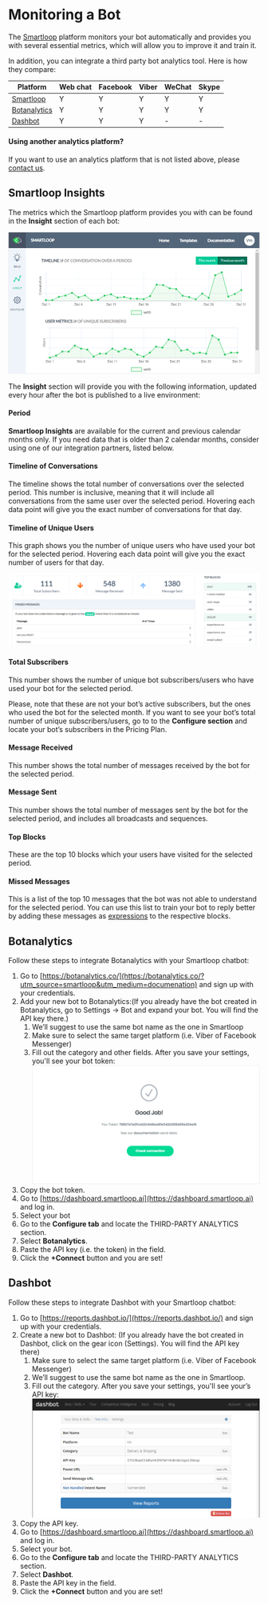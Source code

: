 # Monitoring a Bot

The [Smartloop](https://smartloop.ai/?utm_source=smartloop&utm_medium=documenation) platform monitors your bot automatically and provides you with several essential metrics, which will allow you to improve it and train it. 

In addition, you can integrate a third party bot analytics tool. Here is how they compare:

| Platform | Web chat | Facebook | Viber | WeChat | Skype |
| -------- | -------- | -------- | -------- | -------- | -------- |
| [Smartloop](#smartloop) | Y | Y | Y | Y | Y |
| [Botanalytics](#botanalytics) | Y | Y | Y | Y | Y |
| [Dashbot](#dashbot) | Y | Y | Y | - | - |


#### Using another analytics platform?

If you want to use an analytics platform that is not listed above, please [contact us](mailto:hello@smartloop.ai).

## <a name="smartloop"></a>Smartloop Insights

The metrics which the Smartloop platform provides you with can be found in the **Insight** section of each bot:

![alt text](./Monitor-Insights.png "Smartloop Insights Screenshot")

The **Insight** section will provide you with the following information, updated every hour after the bot is published to a live environment:

#### Period

**Smartloop Insights** are available for the current and previous calendar months only. If you need data that is older than 2 calendar months, consider using one of our integration partners, listed below. 

#### Timeline of Conversations

The timeline shows the total number of conversations over the selected period. This number is inclusive, meaning that it will include all conversations from the same user over the selected period. Hovering each data point will give you the exact number of conversations for that day. 

#### Timeline of Unique Users

This graph shows you the number of unique users who have used your bot for the selected period. Hovering each data point will give you the exact number of users for that day. 

![alt text](./Monitor-metrics.png "Smartloop Insights Screenshot")

#### Total Subscribers

This number shows the number of unique bot subscribers/users who have used your bot for the selected period. 

Please, note that these are not your bot’s active subscribers, but the ones who used the bot for the selected month. If you want to see your bot’s total number of unique subscribers/users, go to to the **Configure section** and locate your bot’s subscribers in the Pricing Plan.

#### Message Received

This number shows the total number of messages received by the bot for the selected period. 

#### Message Sent

This number shows the total number of messages sent by the bot for the selected period, and includes all broadcasts and sequences. 

#### Top Blocks

These are the top 10 blocks which your users have visited for the selected period.

#### Missed Messages

This is a list of the top 10 messages that the bot was not able to understand for the selected period. You can use this list to train your bot to reply better by adding these messages as [expressions](https://docs.recime.io/basic-concepts.html#expressions) to the respective blocks.

## <a name="botanalytics"></a>Botanalytics

Follow these steps to integrate Botanalytics with your Smartloop chatbot:

1. Go to [https://botanalytics.co/](https://botanalytics.co/?utm_source=smartloop&utm_medium=documenation) and sign up with your credentials. 
2. Add your new bot to Botanalytics:(If you already have the bot created in Botanalytics, go to Settings → Bot and expand your bot. You will find the API key there.) 
   1. We’ll suggest to use the same bot name as the one in Smartloop   
   2. Make sure to select the same target platform (i.e. Viber of Facebook Messenger)   
   3. Fill out the category and other fields. After you save your settings, you'll see your bot token:
      ![alt text](./Monitor-Botanalytics.png "Botanalytics Token")   
3. Copy the bot token. 
4. Go to [https://dashboard.smartloop.ai](https://dashboard.smartloop.ai) and log in. 
5. Select your bot 
6. Go to the **Configure tab** and locate the THIRD-PARTY ANALYTICS section.  
7. Select **Botanalytics**.  
8. Paste the API key (i.e. the token) in the field. 
9. Click the **+Connect** button and you are set! 

## <a name="dashbot"></a>Dashbot

Follow these steps to integrate Dashbot with your Smartloop chatbot:

1. Go to [https://reports.dashbot.io/](https://reports.dashbot.io/) and sign up with your credentials. 
2. Create a new bot to Dashbot: (If you already have the bot created in Dashbot, click on the gear icon (Settings). You will find the API key there)
   1. Make sure to select the same target platform (i.e. Viber of Facebook Messenger)   
   2. We’ll suggest to use the same bot name as the one in Smartloop.  
   3. Fill out the category. After you save your settings, you'll see your’s API key:
   ![alt text](./Monitor-Dashbot.png "Dashboard API Key")   
3. Copy the API key. 
4. Go to [https://dashboard.smartloop.ai](https://dashboard.smartloop.ai) and log in. 
5. Select your bot. 
6. Go to the **Configure tab** and locate the THIRD-PARTY ANALYTICS section.  
7. Select **Dashbot**.  
8. Paste the API key in the field. 
9. Click the **+Connect** button and you are set!
